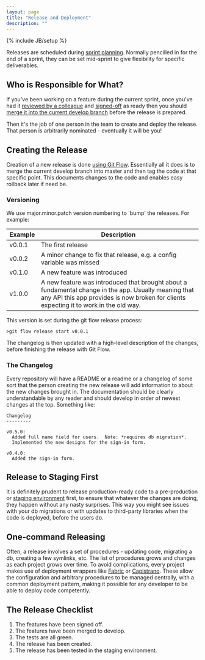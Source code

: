 ```yaml
---
layout: page
title: "Release and Deployment"
description: ""
---
```

{% include JB/setup %}

Releases are scheduled during [sprint planning](/pages/project-management.html#planning).  Normally pencilled in for the end of a sprint, they can be set mid-sprint to give flexibility for specific deliverables.


Who is Responsible for What?
-------------------

If you've been working on a feature during the current sprint, once you've had it [reviewed by a colleague](/pages/ensuring-quality.html#code_reviews) and [signed-off](/pages/ensuring-quality.html#sign_off) as ready then you should [merge it into the current develop branch](/pages/using-git.html#git_flow) before the release is prepared.

Then it's the job of one person in the team to create and deploy the release.  That person is arbitrarily nominated - eventually it will be you!


Creating the Release
---------------

Creation of a new release is done [using Git Flow](/pages/using-git.html#git_flow).  Essentially all it does is to merge the current develop branch into master and then tag the code at that specific point. This documents changes to the code and enables easy rollback later if need be.

### Versioning

We use major.minor.patch version numbering to 'bump' the releases.  For example:

| Example | Description                                                           |
| ------- | --------------------------------------------------------------------- |
| v0.0.1  | The first release                                                     |
| v0.0.2  | A minor change to fix that release, e.g. a config variable was missed |
| v0.1.0  | A new feature was introduced                                          |
| v1.0.0  | A new feature was introduced that brought about a fundamental change in the app.  Usually meaning that any API this app provides is now broken for clients expecting it to work in the old way. |

This version is set during the git flow release process:

    >git flow release start v0.0.1

The changelog is then updated with a high-level description of the changes, before finishing the release with Git Flow.

### The Changelog

Every repository will have a README or a readme or a changelog of some sort that the person creating the new release will add information to about the new changes brought in.  The documentation should be clearly understandable by any reader and should develop in order of newest changes at the top.  Something like:

    Changelog
    ---------

    v0.5.0:
      Added full name field for users.  Note: *requires db migration*.
      Implemented the new designs for the sign-in form.

    v0.4.0:
      Added the sign-in form.


Release to Staging First
------------------

It is definitely prudent to release production-ready code to a pre-production or [staging environment](/pages/environments.html#4_staging) first, to ensure that whatever the changes are doing, they happen without any nasty surprises.  This way you might see issues with your db migrations or with updates to third-party libraries when the code is deployed, before the users do.


One-command Releasing
---------------------

Often, a release involves a set of procedures - updating code, migrating a db, creating a few symlinks, etc.  The list of procedures grows and changes as each project grows over time.  To avoid complications, every project makes use of deployment wrappers like [Fabric](http://docs.fabfile.org/en/1.5/) or [Capistrano](https://github.com/capistrano/capistrano).  These allow the configuration and arbitrary procedures to be managed centrally, with a common deployment pattern, making it possible for any developer to be able to deploy code competently.


The Release Checklist
----------------------

1. The features have been signed off.
1. The features have been merged to develop.
1. The tests are all green.
1. The release has been created.
1. The release has been tested in the staging environment.
